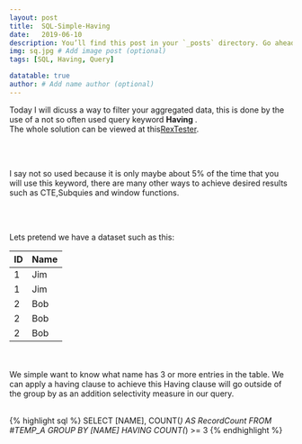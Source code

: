 ```yaml
---
layout: post
title:  SQL-Simple-Having
date:   2019-06-10 
description: You’ll find this post in your `_posts` directory. Go ahead and edit it and re-build the site to see your changes. # Add post description (optional)
img: sq.jpg # Add image post (optional)
tags: [SQL, Having, Query]

datatable: true
author: # Add name author (optional)
---
```


Today I will dicuss a way to filter your aggregated data, this is done by the use of a not so often used query keyword <strong> Having </strong>.
<br >
The whole solution can be viewed at this<a href="https://rextester.com/MIWL74883" target="_blank">RexTester</a>.

<br>
<br>

I say not so used because it is only maybe about 5% of the time that you will use this keyword, 
there are many other ways to achieve desired results such as CTE,Subquies and window functions.

<br>
<br>

Lets pretend we have a dataset such as this:

  <div class="container-fluid">
    <table class="datatable table table-hover table-bordered">
      <thead>
        <tr>
          <th>ID</th>
          <th>Name</th>
        </tr>
      </thead>
      <tfoot>
      </tfoot>
      <tbody>
        <tr>
          <td>1</td>
          <td>Jim</td>
        </tr>
		<tr>
          <td>1</td>
          <td>Jim</td>
        </tr>
        <tr>
          <td>2</td>
          <td>Bob</td>
        </tr>
        <tr>
          <td>2</td>
          <td>Bob</td>
        </tr>
		<tr>
          <td>2</td>
          <td>Bob</td>
        </tr>
      </tbody>
    </table>
  </div>
  
<br>
<br>
  We simple want to know what name has 3 or more entries in the table.
  We can apply a having clause to achieve this Having clause will go outside of the group by as an addition selectivity measure  in our query.
  
  <br>
<br>

{% highlight sql %}
  SELECT [NAME], COUNT(*) AS RecordCount FROM #TEMP_A GROUP BY [NAME] HAVING COUNT(*) >= 3
{% endhighlight %}  



  
  
  
  
  
